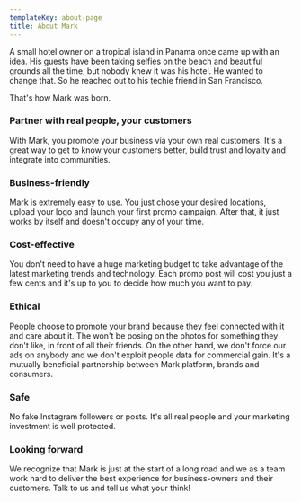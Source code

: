 ```yaml
---
templateKey: about-page
title: About Mark
---
```

A small hotel owner on a tropical island in Panama once came up with an idea. His guests have been taking selfies on the beach and beautiful grounds all the time, but nobody knew it was his hotel. He wanted to change that. So he reached out to his techie friend in San Francisco.

That's how Mark was born.

### Partner with real people, your customers

With Mark, you promote your business via your own real customers. It's a great way to get to know your customers better, build trust and loyalty and integrate into communities.

### Business-friendly

Mark is extremely easy to use. You just chose your desired locations, upload your logo and launch your first promo campaign. After that, it just works by itself and doesn't occupy any of your time.

### Cost-effective

You don't need to have a huge marketing budget to take advantage of the latest marketing trends and technology. Each promo post will cost you just a few cents and it's up to you to decide how much you want to pay.

### Ethical

People choose to promote your brand because they feel connected with it and care about it. The won't be posing on the photos for something they don't like, in front of all their friends. On the other hand, we don't force our ads on anybody and we don't exploit people data for commercial gain. It's  a mutually beneficial partnership between Mark platform, brands and consumers.

### Safe

No fake Instagram followers or posts. It's all real people and your marketing investment is well protected.

### Looking forward

We recognize that Mark is just at the start of a long road and we as a team work hard to deliver the best experience for business-owners and their customers. Talk to us and tell us what your think!
